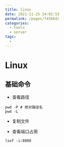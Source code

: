 ```yaml
---
title: linux
date: 2021-11-25 14:02:53
permalink: /pages/f4566d/
categories:
  - tools
  - server
tags:
  - 
---
```

# Linux

## 基础命令

- 查看路径

```
pwd -P # 绝对路径名
pwd -L
```

- 复制文件

- 查看端口占用

```
lsof -i:8080
```
